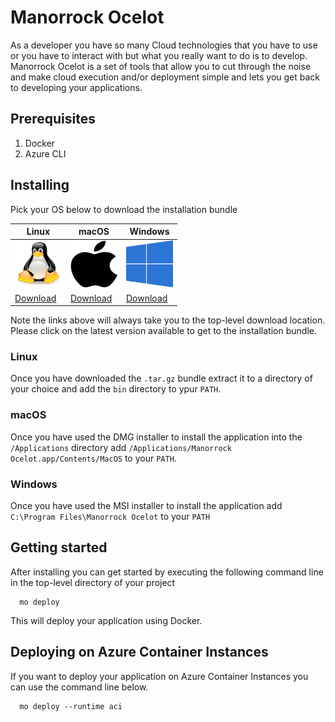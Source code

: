 # Manorrock Ocelot

As a developer you have so many Cloud technologies that you have to use or you 
have to interact with but what you really want to do is to develop. Manorrock 
Ocelot is a set of tools that allow you to cut through the noise and make cloud
execution and/or deployment simple and lets you get back to developing your
applications.

## Prerequisites

1. Docker
1. Azure CLI

## Installing

Pick your OS below to download the installation bundle

| Linux | macOS | Windows |
|-------|-------|---------|
|<a href="https://repo1.maven.org/maven2/com/manorrock/ocelot/ocelot-cli-linux/"><img src="doc/images/logo-linux.png" height="75" width="75"></a>       |<a href="https://repo1.maven.org/maven2/com/manorrock/ocelot/ocelot-cli-macos/"><img src="doc/images/logo-apple.svg" height="75" width="75"></a>       |<a href="https://repo1.maven.org/maven2/com/manorrock/ocelot/ocelot-cli-windows/"><img src="doc/images/logo-windows.png" height="75" width="75"></a>|
| <a href="https://repo1.maven.org/maven2/com/manorrock/ocelot/ocelot-cli-linux/">Download</a> | <a href="https://repo1.maven.org/maven2/com/manorrock/ocelot/ocelot-cli-macos/">Download</a> | <a href="https://repo1.maven.org/maven2/com/manorrock/ocelot/ocelot-cli-windows/">Download</a> |

Note the links above will always take you to the top-level download location. Please click on the latest version available to get to the installation bundle.

### Linux

Once you have downloaded the `.tar.gz` bundle extract it to a directory of your choice and add the `bin` directory to ypur `PATH`.

### macOS

Once you have used the DMG installer to install the application into the `/Applications` directory add `/Applications/Manorrock Ocelot.app/Contents/MacOS` to your `PATH`.

### Windows

Once you have used the MSI installer to install the application add `C:\Program Files\Manorrock Ocelot` to your `PATH`

## Getting started

After installing you can get started by executing the following command line in the top-level directory of your project

```shell
  mo deploy
```

This will deploy your application using Docker.

## Deploying on Azure Container Instances

If you want to deploy your application on Azure Container Instances you can use the command line below.

```shell
  mo deploy --runtime aci
```
